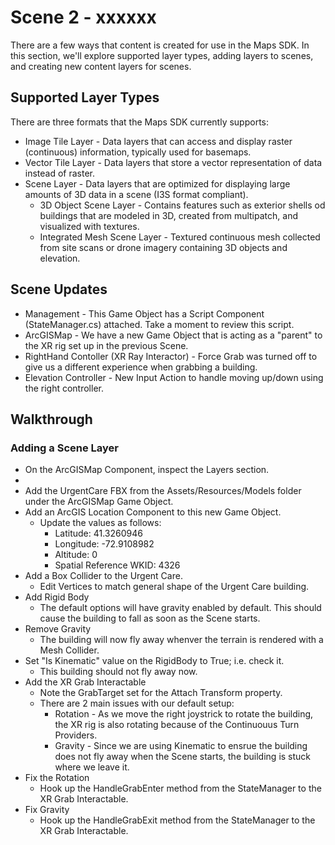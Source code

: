 # Scene 2 - xxxxxx

There are a few ways that content is created for use in the Maps SDK. In this section, we'll explore supported layer types, adding layers to scenes, and creating new content layers for scenes.

## Supported Layer Types
There are three formats that the Maps SDK currently supports:
* Image Tile Layer - Data layers that can access and display raster (continuous) information, typically used for basemaps.
* Vector Tile Layer - Data layers that store a vector representation of data instead of raster.
* Scene Layer - Data layers that are optimized for displaying large amounts of 3D data in a scene (I3S format compliant).
    * 3D Object Scene Layer - Contains features such as exterior shells od buildings that are modeled in 3D, created from multipatch, and visualized with textures.
    * Integrated Mesh Scene Layer - Textured continuous mesh collected from site scans or drone imagery containing 3D objects and elevation.

## Scene Updates

* Management - This Game Object has a Script Component (StateManager.cs) attached. Take a moment to review this script. 
* ArcGISMap - We have a new Game Object that is acting as a "parent" to the XR rig set up in the previous Scene.
* RightHand Contoller (XR Ray Interactor) - Force Grab was turned off to give us a different experience when grabbing a building.
* Elevation Controller - New Input Action to handle moving up/down using the right controller.

## Walkthrough
### Adding a Scene Layer
* On the ArcGISMap Component, inspect the Layers section.
* 
* Add the UrgentCare FBX from the Assets/Resources/Models folder under the ArcGISMap Game Object.
* Add an ArcGIS Location Component to this new Game Object.
    * Update the values as follows:
        * Latitude: 41.3260946
        * Longitude: -72.9108982
        * Altitude: 0
        * Spatial Reference WKID: 4326
* Add a Box Collider to the Urgent Care.
    * Edit Vertices to match general shape of the Urgent Care building.
* Add Rigid Body
    * The default options will have gravity enabled by default. This should cause the building to fall as soon as the Scene starts.
* Remove Gravity
    * The building will now fly away whenver the terrain is rendered with a Mesh Collider.
* Set "Is Kinematic" value on the RigidBody to True; i.e. check it.
    * This building should not fly away now.
* Add the XR Grab Interactable
    * Note the GrabTarget set for the Attach Transform property.
    * There are 2 main issues with our default setup:
        * Rotation - As we move the right joystrick to rotate the building, the XR rig is also rotating because of the Continuouus Turn Providers.
        * Gravity - Since we are using Kinematic to ensrue the building does not fly away when the Scene starts, the building is stuck where we leave it. 
* Fix the Rotation
    * Hook up the HandleGrabEnter method from the StateManager to the XR Grab Interactable.
* Fix Gravity
    * Hook up the HandleGrabExit method from the StateManager to the XR Grab Interactable.
